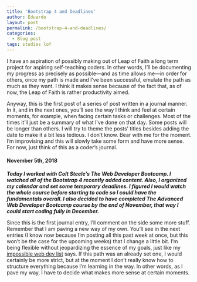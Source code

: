 ```yaml
---
title: 'Bootstrap 4 and Deadlines'
author: Eduardo
layout: post
permalink: /bootstrap-4-and-deadlines/
categories:
  - Blog post
tags: studies lof
---
```

I have an aspiration of possibly making out of Leap of Faith a long term project for aspiring self-teaching coders. In other words, I’ll be documenting my progress as precisely as possible—and as time allows me—in order for others, once my path is made and I’ve been successful, emulate the path as much as they want. I think it makes sense because of the fact that, as of now, the Leap of Faith is rather productivity aimed.

Anyway, this is the first post of a series of post written in a journal manner. In it, and in the next ones, you’ll see the way I think and feel at certain moments, for example, when facing certain tasks or challenges. Most of the times it’ll just be a summary of what I’ve done on that day. Some posts will be longer than others. I will try to theme the posts’ titles besides adding the date to make it a bit less tedious. I don’t know. Bear with me for the moment. I’m improvising and this will slowly take some form and have more sense. For now, just think of this as a coder’s journal.

#### November 5th, 2018
**_Today I worked with Colt Steele’s The Web Developer Bootcamp. I watched all of the Bootstrap 4 recently added content. Also, I organized my calendar and set some temporary deadlines. I figured I would watch the whole course before starting to code so I could have the fundamentals overall. I also decided to have completed The Advanced Web Developer Bootcamp course by the end of November, that way I could start coding fully in December._**

Since this is the first journal entry, I’ll comment on the side some more stuff. Remember that I am paving a new way of my own. You’ll see in the next entries (I know now because I’m posting all this past week at once, but this won’t be the case for the upcoming weeks) that I change a little bit. I’m being flexible without jeopardizing the essence of my goals, just like my [impossible web dev list](http://theleapofaith.com/goal-setting/) says. If this path was an already set one, I would certainly be more strict, but at the moment I don’t really know how to structure everything because I’m learning in the way. In other words, as I pave my way, I have to decide what makes more sense at certain moments.